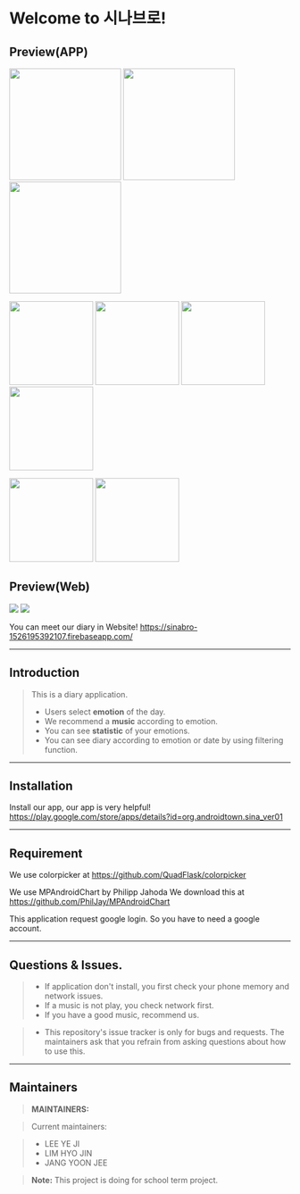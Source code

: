 ﻿Welcome to 시나브로!
=====================

Preview(APP)
-------------------
<img src="https://user-images.githubusercontent.com/33218837/41344233-1dadd91c-6ef0-11e8-8eec-344c55f1eb41.png" width="200">  <img src="https://user-images.githubusercontent.com/33218837/41344234-1df4baee-6ef0-11e8-9ee9-95952c8e1cff.png" width="200"> <img src="https://user-images.githubusercontent.com/33218837/41344235-1e2183d0-6ef0-11e8-9c59-6a31605d1be7.png" width="200"> 

<img src="https://user-images.githubusercontent.com/33218837/41344236-1e54ca6a-6ef0-11e8-986a-bdec66bb5fa3.png" width="150"> <img src="https://user-images.githubusercontent.com/33218837/41344237-1e88ab0a-6ef0-11e8-986e-ec232194b136.png" width="150"> <img src="https://user-images.githubusercontent.com/33218837/41344238-1eb4938c-6ef0-11e8-9d0c-6ac114bd89da.png" width="150">  <img src="https://user-images.githubusercontent.com/33218837/41344239-1ee29e44-6ef0-11e8-834f-cf5b32db0a41.png" width="150"> 

 <img src="https://user-images.githubusercontent.com/33218837/41344241-1f0f8648-6ef0-11e8-8954-f7658945dc37.png" width="150">  <img src="https://user-images.githubusercontent.com/33218837/41344242-1f3f71d2-6ef0-11e8-96ba-a3761feb8095.png" width="150"> 




Preview(Web)
-------------------
<img src="https://user-images.githubusercontent.com/33218837/41345588-a8d57fe2-6ef3-11e8-9bfc-54c2f1ffa79f.PNG" >
<img src="https://user-images.githubusercontent.com/33218837/41345587-a89e9612-6ef3-11e8-924f-93b63d8b6f6f.PNG">



You can meet our diary in Website!
https://sinabro-1526195392107.firebaseapp.com/

------------------------------

Introduction	
----------------
>This is a diary application.
>
> -  Users select **emotion** of the day.
> -  We recommend a **music** according to emotion.
> -  You can see **statistic** of your emotions.
> - You can see diary according to emotion or date by using filtering function.
> 

----------
Installation
---------------
Install our app, our app is very helpful! 
https://play.google.com/store/apps/details?id=org.androidtown.sina_ver01


----------
Requirement
---------------

We use colorpicker at https://github.com/QuadFlask/colorpicker
   

We use MPAndroidChart by Philipp Jahoda
We download this at https://github.com/PhilJay/MPAndroidChart


This application request google login. So you have to need a google account.



----------
Questions & Issues.
---------------

>- If application don't install, you first check your phone memory and network issues.
> - If a music is not play, you check network first.
> - If you have a good music, recommend us.
 

> - This repository's issue tracker is only for bugs and requests. The maintainers ask that you refrain from asking questions about how to use this.


----------

Maintainers
-------------------


> **MAINTAINERS:**

> Current maintainers:

> - LEE YE JI
> - LIM HYO JIN
> - JANG YOON JEE

> **Note:** This project is doing for school term project.




